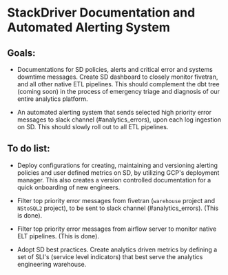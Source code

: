 # StackDriver Documentation and Automated Alerting System

## Goals:

* Documentations for SD policies, alerts and critical error and systems downtime messages. Create SD dashboard to closely monitor fivetran, and all other native ETL pipelines. This should complement the dbt tree (coming soon) in the process of emergency triage and diagnosis of our entire analytics platform.

* An automated alerting system that sends selected high priority error messages to slack channel (#analytics_errors), upon each log ingestion on SD. This should slowly roll out to all ETL pipelines.


## To do list:

* Deploy configurations for creating, maintaining and versioning alerting policies and user defined metrics on SD, by utilizing GCP's deployment manager. This also creates a version controlled documentation for a quick onboarding of new engineers.

* Filter top priority error messages from fivetran (`warehouse` project and `NStoSQL2` project), to be sent to slack channel (#analytics_errors). (This is done).

* Filter top priority error messages from airflow server to monitor native ELT pipelines. (This is done).

* Adopt SD best practices. Create analytics driven metrics by defining a set of SLI's (service level indicators) that best serve the analytics engineering warehouse.
